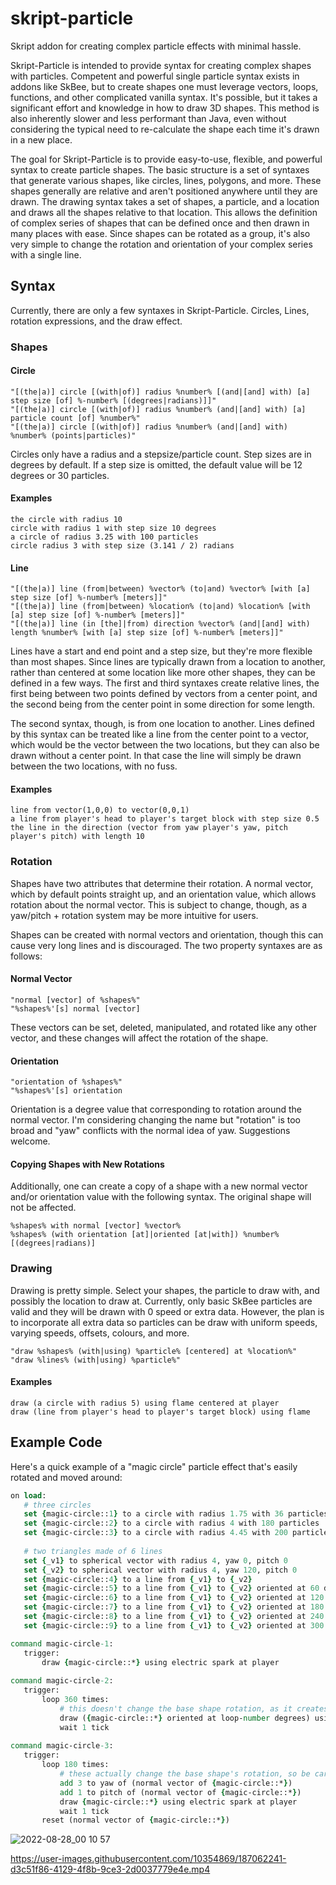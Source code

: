 # skript-particle
 Skript addon for creating complex particle effects with minimal hassle.
 
 Skript-Particle is intended to provide syntax for creating complex shapes with particles. Competent and powerful single particle syntax exists in addons like SkBee, but to create shapes one must leverage vectors, loops, functions, and other complicated vanilla syntax. It's possible, but it takes a significant effort and knowledge in how to draw 3D shapes. This method is also inherently slower and less performant than Java, even without considering the typical need to re-calculate the shape each time it's drawn in a new place.
 
 The goal for Skript-Particle is to provide easy-to-use, flexible, and powerful syntax to create particle shapes. The basic structure is a set of syntaxes that generate various shapes, like circles, lines, polygons, and more. These shapes generally are relative and aren't positioned anywhere until they are drawn. The drawing syntax takes a set of shapes, a particle, and a location and draws all the shapes relative to that location. This allows the definition of complex series of shapes that can be defined once and then drawn in many places with ease. Since shapes can be rotated as a group, it's also very simple to change the rotation and orientation of your complex series with a single line.
 
 ## Syntax
 Currently, there are only a few syntaxes in Skript-Particle. Circles, Lines, rotation expressions, and the draw effect.
 
 ### Shapes
 
 #### Circle
 ```
 "[(the|a)] circle [(with|of)] radius %number% [(and|[and] with) [a] step size [of] %-number% [(degrees|radians)]]"
"[(the|a)] circle [(with|of)] radius %number% (and|[and] with) [a] particle count [of] %number%"
 "[(the|a)] circle [(with|of)] radius %number% (and|[and] with) %number% (points|particles)"
 ```
 Circles only have a radius and a stepsize/particle count. Step sizes are in degrees by default. If a step size is omitted, the default value will be 12 degrees or 30 particles.
 
 #### Examples
 ```
 the circle with radius 10 
 circle with radius 1 with step size 10 degrees
 a circle of radius 3.25 with 100 particles
 circle radius 3 with step size (3.141 / 2) radians
 ```
 
 #### Line
 ```
 "[(the|a)] line (from|between) %vector% (to|and) %vector% [with [a] step size [of] %-number% [meters]]"
 "[(the|a)] line (from|between) %location% (to|and) %location% [with [a] step size [of] %-number% [meters]]"
 "[(the|a)] line (in [the]|from) direction %vector% (and|[and] with) length %number% [with [a] step size [of] %-number% [meters]]"
 ```
 Lines have a start and end point and a step size, but they're more flexible than most shapes. Since lines are typically drawn from a location to another, rather than centered at some location like more other shapes, they can be defined in a few ways. The first and third syntaxes create relative lines, the first being between two points defined by vectors from a center point, and the second being from the center point in some direction for some length.
 
 The second syntax, though, is from one location to another. Lines defined by this syntax can be treated like a line from the center point to a vector, which would be the vector between the two locations, but they can also be drawn without a center point. In that case the line will simply be drawn between the two locations, with no fuss.
 
 #### Examples
 ```
 line from vector(1,0,0) to vector(0,0,1)
 a line from player's head to player's target block with step size 0.5
 the line in the direction (vector from yaw player's yaw, pitch player's pitch) with length 10
 ```
 
 ### Rotation
 Shapes have two attributes that determine their rotation. A normal vector, which by default points straight up, and an orientation value, which allows rotation about the normal vector. This is subject to change, though, as a yaw/pitch + rotation system may be more intuitive for users.
 
 Shapes can be created with normal vectors and orientation, though this can cause very long lines and is discouraged. The two property syntaxes are as follows:
 
 #### Normal Vector
 ```
 "normal [vector] of %shapes%"
 "%shapes%'[s] normal [vector]
 ```
 These vectors can be set, deleted, manipulated, and rotated like any other vector, and these changes will affect the rotation of the shape. 
 
 #### Orientation
 ```
 "orientation of %shapes%"
 "%shapes%'[s] orientation
 ```
 Orientation is a degree value that corresponding to rotation around the normal vector. I'm considering changing the name but "rotation" is too broad and "yaw" conflicts with the normal idea of yaw. Suggestions welcome.
 
 #### Copying Shapes with New Rotations
 Additionally, one can create a copy of a shape with a new normal vector and/or orientation value with the following syntax. The original shape will not be affected.
 ```
 %shapes% with normal [vector] %vector%
 %shapes% (with orientation [at]|oriented [at|with]) %number% [(degrees|radians)]
 ```
 
 ### Drawing
 Drawing is pretty simple. Select your shapes, the particle to draw with, and possibly the location to draw at. Currently, only basic SkBee particles are valid and they will be drawn with 0 speed or extra data. However, the plan is to incorporate all extra data so particles can be draw with uniform speeds, varying speeds, offsets, colours, and more.
 ```
 "draw %shapes% (with|using) %particle% [centered] at %location%"
 "draw %lines% (with|using) %particle%"
 ```
 
 #### Examples
 ```
 draw (a circle with radius 5) using flame centered at player
 draw (line from player's head to player's target block) using flame
 ```
 
 ## Example Code
 Here's a quick example of a "magic circle" particle effect that's easily rotated and moved around:
 ```tcl
on load:
    # three circles
    set {magic-circle::1} to a circle with radius 1.75 with 36 particles
    set {magic-circle::2} to a circle with radius 4 with 180 particles
    set {magic-circle::3} to a circle with radius 4.45 with 200 particles
    
    # two triangles made of 6 lines
    set {_v1} to spherical vector with radius 4, yaw 0, pitch 0
    set {_v2} to spherical vector with radius 4, yaw 120, pitch 0
    set {magic-circle::4} to a line from {_v1} to {_v2} 
    set {magic-circle::5} to a line from {_v1} to {_v2} oriented at 60 degrees
    set {magic-circle::6} to a line from {_v1} to {_v2} oriented at 120 degrees
    set {magic-circle::7} to a line from {_v1} to {_v2} oriented at 180 degrees
    set {magic-circle::8} to a line from {_v1} to {_v2} oriented at 240 degrees
    set {magic-circle::9} to a line from {_v1} to {_v2} oriented at 300 degrees

command magic-circle-1:
    trigger:
        draw {magic-circle::*} using electric spark at player
        
command magic-circle-2:
    trigger:
        loop 360 times:
            # this doesn't change the base shape rotation, as it creates a copy of the base shape
            draw ({magic-circle::*} oriented at loop-number degrees) using electric spark at player
            wait 1 tick
            
command magic-circle-3:
    trigger:
        loop 180 times:
            # these actually change the base shape's rotation, so be careful
            add 3 to yaw of (normal vector of {magic-circle::*})
            add 1 to pitch of (normal vector of {magic-circle::*})
            draw {magic-circle::*} using electric spark at player
            wait 1 tick
        reset (normal vector of {magic-circle::*})
 ```
 
 ![2022-08-28_00 10 57](https://user-images.githubusercontent.com/10354869/187062233-5f51ba7b-60f4-44f8-bf6b-862a4e2381fd.png)


https://user-images.githubusercontent.com/10354869/187062241-d3c51f86-4129-4f8b-9ce3-2d0037779e4e.mp4


